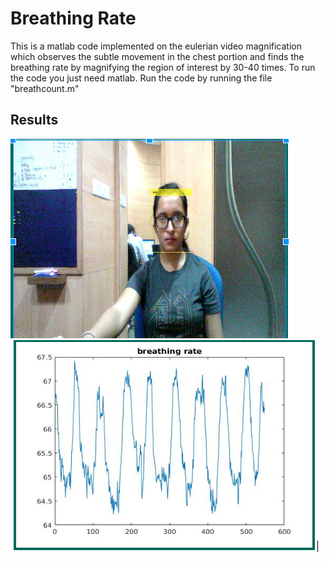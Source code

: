 # Breathing Rate
This is a matlab code implemented on the eulerian video magnification which observes the subtle movement in the chest portion and finds the breathing rate by magnifying the region of interest by 30-40 times.
To run the code you just need matlab. Run the code by running the file "breathcount.m"

## Results
![Input is a video](./breath)
![Output is a graph](./breath_graph)
